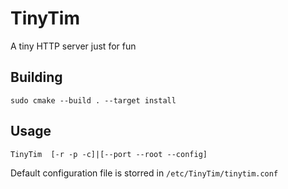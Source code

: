 # TinyTim
A tiny HTTP server just for fun

## Building
```
sudo cmake --build . --target install
```

## Usage

```
TinyTim  [-r -p -c]|[--port --root --config]
```

Default configuration file is storred in `/etc/TinyTim/tinytim.conf`
